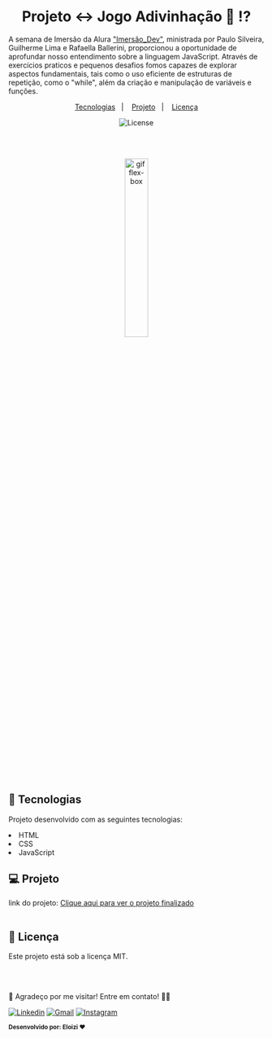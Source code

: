 # <h1 align="center"> Projeto ↔️ Jogo Adivinhação  🤔 ⁉️ </h1>
<p >
A semana de Imersão da Alura <a href="https://cursos.alura.com.br/imersao?utm_source=social&utm_medium=whatsapp&utm_campaign=imers%C3%A3odev7">"Imersão_Dev"</a>, ministrada por Paulo Silveira, Guilherme Lima e Rafaella Ballerini, proporcionou a oportunidade de aprofundar nosso entendimento sobre a linguagem JavaScript. Através de exercícios praticos e pequenos desafios fomos capazes de explorar aspectos fundamentais, tais como o uso eficiente de estruturas de repetição, como o "while", além da criação e manipulação de variáveis e funções.
</p>

<p align="center">
  <a href="#-tecnologias">Tecnologias</a>&nbsp;&nbsp;&nbsp;|&nbsp;&nbsp;&nbsp;
  <a href="#-projeto">Projeto</a>&nbsp;&nbsp;&nbsp;|&nbsp;&nbsp;&nbsp;
  <a href="#memo-licença">Licença</a>
</p>


<p align="center">
  <img alt="License" src="https://img.shields.io/static/v1?label=license&message=MIT&color=49AA26&labelColor=000000">
</p>
<br>
<br>
<p align="center"><img width="30%" src="https://usagif.com/wp-content/uploads/gifki-aplodismenti-11.gif" alt="gif flex-box"></p>
<br>
<br>

## 🚀 Tecnologias

Projeto desenvolvido com as seguintes tecnologias:

<li> HTML
<li> CSS 
<li> JavaScript


## 💻 Projeto
link do projeto: <a href="https://eloizi.github.io/Jogo_Adivinha-o/" alt="link para acessar o site">Clique aqui para ver o projeto finalizado</a><br><br>


## :memo: Licença

<p>Este projeto está sob a licença MIT.
<br>

 <br><br>

 👋 Agradeço por me visitar! Entre em contato! 💬✨

[![Linkedin](https://img.shields.io/badge/Acesse%20o%20meu-Linkedin-blue?style=for-the-badge&logo=Linkedin&logoColor=white)](https://www.linkedin.com/in/eloizi-nogueira-da-silva/) [![Gmail](https://img.shields.io/badge/Entre%20em%20Contato-red?style=for-the-badge&logo=Gmail&logoColor=white&link=mailto:nogueira.eloizi@gmail.com)](mailto:nogueira.eloizi@gmail.com) [![Instagram](https://img.shields.io/badge/Instagram-e4405f?style=for-the-badge&logo=Instagram&logoColor=white&link=https://www.instagram.com/eloizisilva16/)](https://www.instagram.com/eloizisilva16/)

<sub><b>Desenvolvido por: Eloizi ❤️</b></sub></a>
